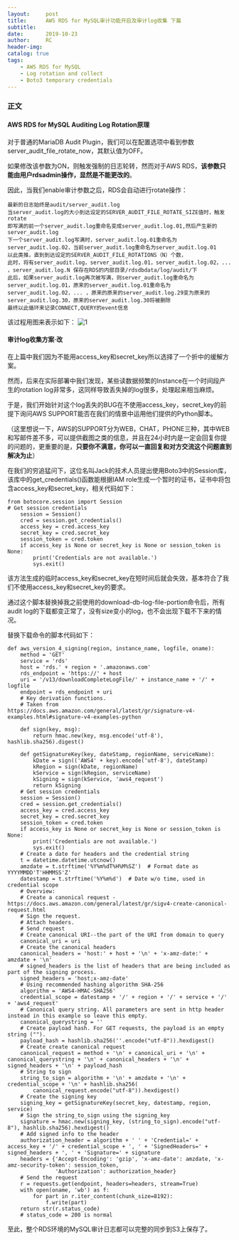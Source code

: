 ```yaml
---
layout:     post
title:      AWS RDS for MySQL审计功能开启及审计log收集 下篇
subtitle:  	
date:       2019-10-23
author:     RC
header-img: 
catalog: true
tags:
    - AWS RDS for MySQL
    - Log rotation and collect
    - Boto3 temporary credentials
---
```


### 正文
#### AWS RDS for MySQL Auditing Log Rotation原理
对于普通的MariaDB Audit Plugin，我们可以在配置选项中看到参数server_audit_file_rotate_now，其默认值为OFF。

如果修改该参数为ON，则触发强制的日志轮转，然而对于AWS RDS，**该参数只能由用户rdsadmin操作，显然是不能更改的**。

因此，当我们enable审计参数之后，RDS会自动进行rotate操作：
```
最新的日志始终是audit/server_audit.log
当server_audit.log的大小到达设定的SERVER_AUDIT_FILE_ROTATE_SIZE值时，触发rotate
即写满的前一个server_audit.log重命名变成server_audit.log.01,然后产生新的server_audit.log
下一个server_audit.log写满时，server_audit.log.01重命名为server_audit.log.02，当前server_audit.log重命名为server_audit.log.01
以此类推，直到到达设定的SERVER_AUDIT_FILE_ROTATIONS（N）个数，
此时，将有server_audit.log，server_audit.log.01，server_audit.log.02，... ，server_audit.log.N 保存在RDS的内部目录/rdsdbdata/log/audit/下
此后，如果server_audit.log再次被写满，则server_audit.log重命名为server_audit.log.01，原来的server_audit.log.01重命名为server_audit.log.02，... ，原来的原来的server_audit.log.29变为原来的server_audit.log.30，原来的server_audit.log.30将被删除
最终以此循环来记录CONNECT,QUERY的event信息
```
该过程用图来表示如下：
![1](https://i.postimg.cc/zBCcskSf/rotate.png)

#### 审计log收集方案·改
在上篇中我们因为不能用access_key和secret_key所以选择了一个折中的缓解方案。

然而，后来在实际部署中我们发现，某些读数据频繁的Instance在一个时间段产生的rotation log非常多，这同样导致丢失掉的log很多，处理起来相当麻烦。

于是，我们开始针对这个log丢失的BUG在不使用access_key，secret_key的前提下询问AWS SUPPORT能否在我们的情景中运用他们提供的Python脚本。

（这里想说一下，AWS的SUPPORT分为WEB，CHAT，PHONE三种，其中WEB和写邮件差不多，可以提供截图之类的信息，并且在24小时内是一定会回复你提的问题的，更重要的是，**只要你不满意，你可以一直回复和对方交流这个问题直到解决为止**）

在我们的穷追猛问下，这位名叫Jack的技术人员提出使用Boto3中的Session库，该库中的get_credentials()函数能根据IAM role生成一个暂时的证书，证书中将包含access_key和secret_key，相关代码如下：
```
from botocore.session import Session
# Get session credentials
    session = Session()
    cred = session.get_credentials()
    access_key = cred.access_key
    secret_key = cred.secret_key
    session_token = cred.token
    if access_key is None or secret_key is None or session_token is None:
        print('Credentials are not available.')
        sys.exit()
```
该方法生成的临时access_key和secret_key在短时间后就会失效，基本符合了我们不使用access_key和secret_key的要求。

通过这个脚本替换掉我之前使用的download-db-log-file-portion命令后，所有audit log的下载都变正常了，没有size变小的log，也不会出现下载不下来的情况。

替换下载命令的脚本代码如下：
```
def aws_version_4_signing(region, instance_name, logfile, oname):
    method = 'GET'
    service = 'rds'
    host = 'rds.' + region + '.amazonaws.com'
    rds_endpoint = 'https://' + host
    uri = '/v13/downloadCompleteLogFile/' + instance_name + '/' + logfile
    endpoint = rds_endpoint + uri
    # Key derivation functions.
    # Taken from https://docs.aws.amazon.com/general/latest/gr/signature-v4-examples.html#signature-v4-examples-python

    def sign(key, msg):
        return hmac.new(key, msg.encode('utf-8'), hashlib.sha256).digest()

    def getSignatureKey(key, dateStamp, regionName, serviceName):
        kDate = sign(('AWS4' + key).encode('utf-8'), dateStamp)
        kRegion = sign(kDate, regionName)
        kService = sign(kRegion, serviceName)
        kSigning = sign(kService, 'aws4_request')
        return kSigning
    # Get session credentials
    session = Session()
    cred = session.get_credentials()
    access_key = cred.access_key
    secret_key = cred.secret_key
    session_token = cred.token
    if access_key is None or secret_key is None or session_token is None:
        print('Credentials are not available.')
        sys.exit()
    # Create a date for headers and the credential string
    t = datetime.datetime.utcnow()
    amzdate = t.strftime('%Y%m%dT%H%M%SZ')  # Format date as YYYYMMDD'T'HHMMSS'Z'
    datestamp = t.strftime('%Y%m%d')  # Date w/o time, used in credential scope
    # Overview:
    # Create a canonical request - https://docs.aws.amazon.com/general/latest/gr/sigv4-create-canonical-request.html
    # Sign the request.
    # Attach headers.
    # Send request
    # Create canonical URI--the part of the URI from domain to query
    canonical_uri = uri
    # Create the canonical headers
    canonical_headers = 'host:' + host + '\n' + 'x-amz-date:' + amzdate + '\n'
    # signed_headers is the list of headers that are being included as part of the signing process.
    signed_headers = 'host;x-amz-date'
    # Using recommended hashing algorithm SHA-256
    algorithm = 'AWS4-HMAC-SHA256'
    credential_scope = datestamp + '/' + region + '/' + service + '/' + 'aws4_request'
    # Canonical query string. All parameters are sent in http header instead in this example so leave this empty.
    canonical_querystring = ''
    # Create payload hash. For GET requests, the payload is an empty string ("").
    payload_hash = hashlib.sha256(''.encode("utf-8")).hexdigest()
    # Create create canonical request
    canonical_request = method + '\n' + canonical_uri + '\n' + canonical_querystring + '\n' + canonical_headers + '\n' + signed_headers + '\n' + payload_hash
    # String to sign
    string_to_sign = algorithm + '\n' + amzdate + '\n' + credential_scope + '\n' + hashlib.sha256(
        canonical_request.encode("utf-8")).hexdigest()
    # Create the signing key
    signing_key = getSignatureKey(secret_key, datestamp, region, service)
    # Sign the string_to_sign using the signing_key
    signature = hmac.new(signing_key, (string_to_sign).encode("utf-8"), hashlib.sha256).hexdigest()
    # Add signed info to the header
    authorization_header = algorithm + ' ' + 'Credential=' + access_key + '/' + credential_scope + ', ' + 'SignedHeaders=' + signed_headers + ', ' + 'Signature=' + signature
    headers = {'Accept-Encoding': 'gzip', 'x-amz-date': amzdate, 'x-amz-security-token': session_token,
               'Authorization': authorization_header}
    # Send the request
    r = requests.get(endpoint, headers=headers, stream=True)
    with open(oname, 'wb') as f:
        for part in r.iter_content(chunk_size=8192):
            f.write(part)
    return str(r.status_code)
    # status_code = 200 is normal
```

至此，整个RDS环境的MySQL审计日志都可以完整的同步到S3上保存了。



